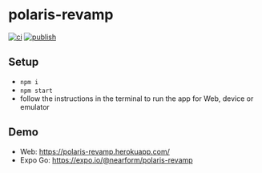 # polaris-revamp

[![ci](https://github.com/nearform/polaris-revamp/actions/workflows/ci.yml/badge.svg)](https://github.com/nearform/polaris-revamp/actions/workflows/ci.yml)
[![publish](https://github.com/nearform/polaris-revamp/actions/workflows/publish.yml/badge.svg)](https://github.com/nearform/polaris-revamp/actions/workflows/publish.yml)

## Setup

- `npm i`
- `npm start`
- follow the instructions in the terminal to run the app for Web, device or emulator

## Demo

- Web: https://polaris-revamp.herokuapp.com/
- Expo Go: https://expo.io/@nearform/polaris-revamp
